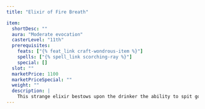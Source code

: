 ```yaml
---
title: "Elixir of Fire Breath"

item:
  shortDesc: ""
  aura: "Moderate evocation"
  casterLevel: "11th"
  prerequisites:
    feats: ["{% feat_link craft-wondrous-item %}"]
    spells: ["{% spell_link scorching-ray %}"]
    special: []
  slot: ""
  marketPrice: 1100
  marketPriceSpecial: ""
  weight: ""
  description: |
    This strange elixir bestows upon the drinker the ability to spit gouts of flame. He can breathe fire up to three times, each time dealing {% die_roll 4 6 0 %} points of fire damage to a single target up to 25 feet away. The victim can attempt a DC 13 Reflex save for half damage. Unused blasts dissipate 1 hour after the liquid is consumed.
---
```

